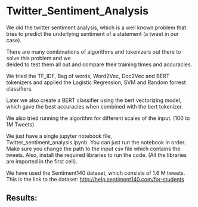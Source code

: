 # Twitter_Sentiment_Analysis

We did the twitter sentiment analysis, which is a well known problem that tries to predict the underlying sentiment of a statement (a tweet in our case).

There are many combinations of algorithms and tokenizers out there to solve this problem and we  
deided to test them all out and compare their training times and accuracies.

We tried the TF_IDF, Bag of words, Word2Vec, Doc2Vec and BERT tokenizers and applied the Logistic Regression, SVM and Random forrest classifiers.

Later we also create a BERT classifier using the bert vectorizing model, which gave the best accuracies when combined with the bert tokenizer.

We also tried running the algorithm for different scales of the input. (100 to 1M Tweets)

We just have a single jupyter notebook file, Twitter_sentiment_analysis.ipynb. You can just run the notebook in order. Make sure you change the path to the input csv file which contains the tweets. Also, install the required libraries to run the code. (All the libraries are imported in the first cell).

We have used the Sentiment140 dataset, which consists of 1.6 M tweets. 
This is the link to the dataset: http://help.sentiment140.com/for-students

## Results:

